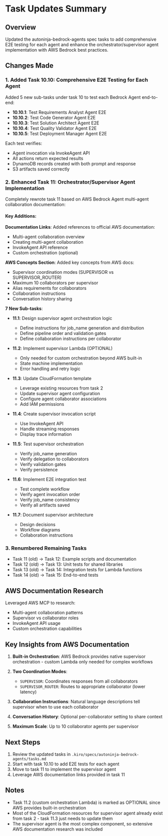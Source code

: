 # Task Updates Summary

## Overview
Updated the autoninja-bedrock-agents spec tasks to add comprehensive E2E testing for each agent and enhance the orchestrator/supervisor agent implementation with AWS Bedrock best practices.

## Changes Made

### 1. Added Task 10.10: Comprehensive E2E Testing for Each Agent

Added 5 new sub-tasks under task 10 to test each Bedrock Agent end-to-end:

- **10.10.1**: Test Requirements Analyst Agent E2E
- **10.10.2**: Test Code Generator Agent E2E  
- **10.10.3**: Test Solution Architect Agent E2E
- **10.10.4**: Test Quality Validator Agent E2E
- **10.10.5**: Test Deployment Manager Agent E2E

Each test verifies:
- Agent invocation via InvokeAgent API
- All actions return expected results
- DynamoDB records created with both prompt and response
- S3 artifacts saved correctly

### 2. Enhanced Task 11: Orchestrator/Supervisor Agent Implementation

Completely rewrote task 11 based on AWS Bedrock Agent multi-agent collaboration documentation:

#### Key Additions:

**Documentation Links**: Added references to official AWS documentation:
- Multi-agent collaboration overview
- Creating multi-agent collaboration
- InvokeAgent API reference
- Custom orchestration (optional)

**AWS Concepts Section**: Added key concepts from AWS docs:
- Supervisor coordination modes (SUPERVISOR vs SUPERVISOR_ROUTER)
- Maximum 10 collaborators per supervisor
- Alias requirements for collaborators
- Collaboration instructions
- Conversation history sharing

**7 New Sub-tasks**:

- **11.1**: Design supervisor agent orchestration logic
  - Define instructions for job_name generation and distribution
  - Define pipeline order and validation gates
  - Define collaboration instructions per collaborator

- **11.2**: Implement supervisor Lambda (OPTIONAL)
  - Only needed for custom orchestration beyond AWS built-in
  - State machine implementation
  - Error handling and retry logic

- **11.3**: Update CloudFormation template
  - Leverage existing resources from task 2
  - Update supervisor agent configuration
  - Configure agent collaborator associations
  - Add IAM permissions

- **11.4**: Create supervisor invocation script
  - Use InvokeAgent API
  - Handle streaming responses
  - Display trace information

- **11.5**: Test supervisor orchestration
  - Verify job_name generation
  - Verify delegation to collaborators
  - Verify validation gates
  - Verify persistence

- **11.6**: Implement E2E integration test
  - Test complete workflow
  - Verify agent invocation order
  - Verify job_name consistency
  - Verify all artifacts saved

- **11.7**: Document supervisor architecture
  - Design decisions
  - Workflow diagrams
  - Collaboration instructions

### 3. Renumbered Remaining Tasks

- Task 11 (old) → Task 12: Example scripts and documentation
- Task 12 (old) → Task 13: Unit tests for shared libraries
- Task 13 (old) → Task 14: Integration tests for Lambda functions
- Task 14 (old) → Task 15: End-to-end tests

## AWS Documentation Research

Leveraged AWS MCP to research:
- Multi-agent collaboration patterns
- Supervisor vs collaborator roles
- InvokeAgent API usage
- Custom orchestration capabilities

## Key Insights from AWS Documentation

1. **Built-in Orchestration**: AWS Bedrock provides native supervisor orchestration - custom Lambda only needed for complex workflows

2. **Two Coordination Modes**:
   - `SUPERVISOR`: Coordinates responses from all collaborators
   - `SUPERVISOR_ROUTER`: Routes to appropriate collaborator (lower latency)

3. **Collaboration Instructions**: Natural language descriptions tell supervisor when to use each collaborator

4. **Conversation History**: Optional per-collaborator setting to share context

5. **Maximum Scale**: Up to 10 collaborator agents per supervisor

## Next Steps

1. Review the updated tasks in `.kiro/specs/autoninja-bedrock-agents/tasks.md`
2. Start with task 10.10 to add E2E tests for each agent
3. Move to task 11 to implement the supervisor agent
4. Leverage AWS documentation links provided in task 11

## Notes

- Task 11.2 (custom orchestration Lambda) is marked as OPTIONAL since AWS provides built-in orchestration
- Most of the CloudFormation resources for supervisor agent already exist from task 2 - task 11.3 just needs to update them
- The supervisor agent is the most complex component, so extensive AWS documentation research was included
